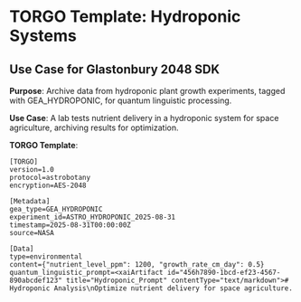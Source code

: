 # TORGO Template: Hydroponic Systems
## Use Case for Glastonbury 2048 SDK

**Purpose**: Archive data from hydroponic plant growth experiments, tagged with GEA_HYDROPONIC, for quantum linguistic processing.

**Use Case**: A lab tests nutrient delivery in a hydroponic system for space agriculture, archiving results for optimization.

**TORGO Template**:
```
[TORGO]
version=1.0
protocol=astrobotany
encryption=AES-2048

[Metadata]
gea_type=GEA_HYDROPONIC
experiment_id=ASTRO_HYDROPONIC_2025-08-31
timestamp=2025-08-31T00:00:00Z
source=NASA

[Data]
type=environmental
content={"nutrient_level_ppm": 1200, "growth_rate_cm_day": 0.5}
quantum_linguistic_prompt=<xaiArtifact id="456h7890-1bcd-ef23-4567-890abcdef123" title="Hydroponic_Prompt" contentType="text/markdown"># Hydroponic Analysis\nOptimize nutrient delivery for space agriculture.